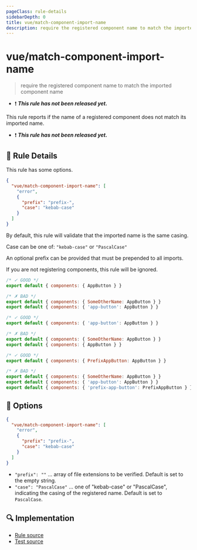 ```yaml
---
pageClass: rule-details
sidebarDepth: 0
title: vue/match-component-import-name
description: require the registered component name to match the imported component name
---
```


# vue/match-component-import-name

> require the registered component name to match the imported component name

- :exclamation: <badge text="This rule has not been released yet." vertical="middle" type="error"> **_This rule has not been released yet._** </badge>

This rule reports if the name of a registered component does not match its imported name.

- :exclamation: <badge text="This rule has not been released yet." vertical="middle" type="error"> **_This rule has not been released yet._** </badge>

## :book: Rule Details

This rule has some options.

```json
{
  "vue/match-component-import-name": [
    "error",
    {
      "prefix": "prefix-",
      "case": "kebab-case"
    }
  ]
}
```

By default, this rule will validate that the imported name is the same casing.

Case can be one of: `"kebab-case"` or `"PascalCase"`

An optional prefix can be provided that must be prepended to all imports.

If you are not registering components, this rule will be ignored.

<eslint-code-block :rules="{'vue/match-component-file-name': ['error']}">

```javascript
/* ✓ GOOD */
export default { components: { AppButton } }

/* ✗ BAD */
export default { components: { SomeOtherName: AppButton } }
export default { components: { 'app-button': AppButton } }
```

</eslint-code-block>

<eslint-code-block :rules="{'vue/match-component-file-name': ['error', { case: 'kebab-case' }]}">

```javascript
/* ✓ GOOD */
export default { components: { 'app-button': AppButton } }

/* ✗ BAD */
export default { components: { SomeOtherName: AppButton } }
export default { components: { AppButton } }
```

</eslint-code-block>

<eslint-code-block :rules="{'vue/match-component-file-name': ['error', { prefix: 'Prefix' }]}">

```javascript
/* ✓ GOOD */
export default { components: { PrefixAppButton: AppButton } }

/* ✗ BAD */
export default { components: { SomeOtherName: AppButton } }
export default { components: { 'app-button': AppButton } }
export default { components: { 'prefix-app-button': PrefixAppButton } }
```

</eslint-code-block>

## :wrench: Options

```json
{
  "vue/match-component-import-name": [
    "error",
    {
      "prefix": "prefix-",
      "case": "kebab-case"
    }
  ]
}
```

- `"prefix": ""` ... array of file extensions to be verified. Default is set to the empty string.
- `"case": "PascalCase"` ... one of "kebab-case" or "PascalCase", indicating the casing of the registered name. Default is set to `PascalCase`.

## :mag: Implementation

- [Rule source](https://github.com/vuejs/eslint-plugin-vue/blob/master/lib/rules/match-component-import-name.js)
- [Test source](https://github.com/vuejs/eslint-plugin-vue/blob/master/tests/lib/rules/match-component-import-name.js)
